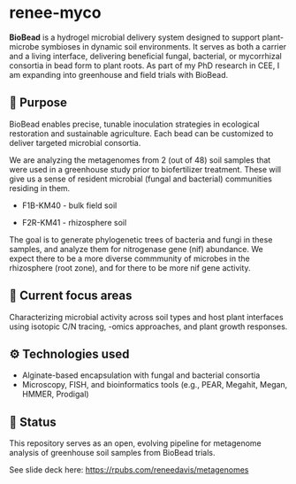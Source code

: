 # renee-myco

**BioBead** is a hydrogel microbial delivery system designed to support plant-microbe symbioses in dynamic soil environments. It serves as both a carrier and a living interface, delivering beneficial fungal, bacterial, or mycorrhizal consortia in bead form to plant roots. As part of my PhD research in CEE, I am expanding into greenhouse and field trials with BioBead.

## 🌱 Purpose

BioBead enables precise, tunable inoculation strategies in ecological restoration and sustainable agriculture. Each bead can be customized to deliver targeted microbial consortia.

We are analyzing the metagenomes from 2 (out of 48) soil samples that were used in a greenhouse study prior to biofertilizer treatment. These will give us a sense of resident microbial (fungal and bacterial) communities residing in them.

-   F1B-KM40 - bulk field soil

-   F2R-KM41 - rhizosphere soil

The goal is to generate phylogenetic trees of bacteria and fungi in these samples, and analyze them for nitrogenase gene (nif) abundance. We expect there to be a more diverse commmunity of microbes in the rhizosphere (root zone), and for there to be more nif gene activity. 

## 🔬 Current focus areas

Characterizing microbial activity across soil types and host plant interfaces using isotopic C/N tracing, -omics approaches, and plant growth responses.

## ⚙️ Technologies used

-   Alginate-based encapsulation with fungal and bacterial consortia
-   Microscopy, FISH, and bioinformatics tools (e.g., PEAR, Megahit, Megan, HMMER, Prodigal)

## 🚧 Status

This repository serves as an open, evolving pipeline for metagenome analysis of greenhouse soil samples from BioBead trials.

See slide deck here: <https://rpubs.com/reneedavis/metagenomes>
